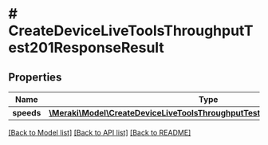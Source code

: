 # # CreateDeviceLiveToolsThroughputTest201ResponseResult

## Properties

Name | Type | Description | Notes
------------ | ------------- | ------------- | -------------
**speeds** | [**\Meraki\Model\CreateDeviceLiveToolsThroughputTest201ResponseResultSpeeds**](CreateDeviceLiveToolsThroughputTest201ResponseResultSpeeds.md) |  | [optional]

[[Back to Model list]](../../README.md#models) [[Back to API list]](../../README.md#endpoints) [[Back to README]](../../README.md)
